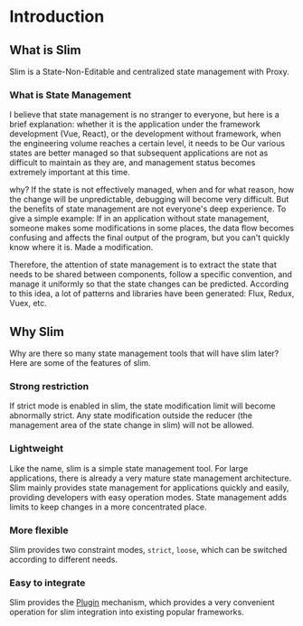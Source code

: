 # Introduction

## What is Slim
Slim is a State-Non-Editable and centralized state management with Proxy.

### What is State Management
I believe that state management is no stranger to everyone, but here is a brief explanation: whether it is the application under the framework development (Vue, React), or the development without framework, when the engineering volume reaches a certain level, it needs to be Our various states are better managed so that subsequent applications are not as difficult to maintain as they are, and management status becomes extremely important at this time.

why? If the state is not effectively managed, when and for what reason, how the change will be unpredictable, debugging will become very difficult. But the benefits of state management are not everyone's deep experience. To give a simple example: If in an application without state management, someone makes some modifications in some places, the data flow becomes confusing and affects the final output of the program, but you can't quickly know where it is. Made a modification.

Therefore, the attention of state management is to extract the state that needs to be shared between components, follow a specific convention, and manage it uniformly so that the state changes can be predicted. According to this idea, a lot of patterns and libraries have been generated: Flux, Redux, Vuex, etc.

## Why Slim
Why are there so many state management tools that will have slim later? Here are some of the features of slim.

### Strong restriction

If strict mode is enabled in slim, the state modification limit will become abnormally strict. Any state modification outside the reducer (the management area of ​​the state change in slim) will not be allowed.

### Lightweight
Like the name, slim is a simple state management tool. For large applications, there is already a very mature state management architecture. Slim mainly provides state management for applications quickly and easily, providing developers with easy operation modes. State management adds limits to keep changes in a more concentrated place.

### More flexible
Slim provides two constraint modes, `strict`, `loose`, which can be switched according to different needs.

### Easy to integrate
Slim provides the [Plugin](/plugin.html) mechanism, which provides a very convenient operation for slim integration into existing popular frameworks.

